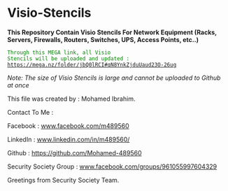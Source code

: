 # Visio-Stencils
__This Repository Contain Visio Stencils For Network Equipment (Racks, Servers, Firewalls, Routers, Switches, UPS, Access Points, etc..)__

<code style="color : green">Through this MEGA link, all Visio Stencils will be uploaded and updated :</code>
<code style="color : green">https://mega.nz/folder/jbQ0lRCI#qN8YnkZjduUaud23O-26ug</code>



*Note: The size of Visio Stencils is large and cannot be uploaded to Github at once*



This file was created by : Mohamed Ibrahim.

Contact To Me :

Facebook : www.facebook.com/m489560

LinkedIn : www.linkedin.com/in/m489560/

Github : https://github.com/Mohamed-489560

Security Society Group : www.facebook.com/groups/961055997604329

Greetings from Security Society Team.
